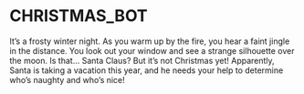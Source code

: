 # CHRISTMAS_BOT
It’s a frosty winter night. As you warm up by the fire, you hear a faint jingle in the distance. You look out your window and see a strange silhouette over the moon. Is that… Santa Claus? But it’s not Christmas yet! Apparently, Santa is taking a vacation this year, and he needs your help to determine who’s naughty and who’s nice!
